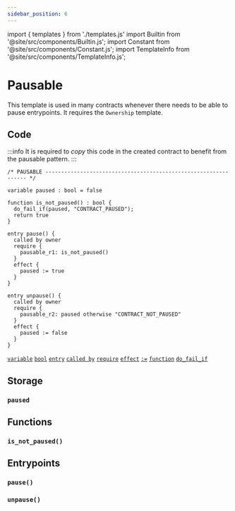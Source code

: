 ```yaml
---
sidebar_position: 6
---
```

import { templates } from './templates.js'
import Builtin from '@site/src/components/Builtin.js';
import Constant from '@site/src/components/Constant.js';
import TemplateInfo from '@site/src/components/TemplateInfo.js';

# Pausable

This template is used in many contracts whenever there needs to be able to pause entrypoints. It requires the `Ownership` template.

<TemplateInfo data={templates.pausable.info} />

## Code

:::info
It is required to *copy* this code in the created contract to benefit from the pausable pattern.
:::

```archetype
/* PAUSABLE ---------------------------------------------------------------- */

variable paused : bool = false

function is_not_paused() : bool {
  do_fail_if(paused, "CONTRACT_PAUSED");
  return true
}

entry pause() {
  called by owner
  require {
    pausable_r1: is_not_paused()
  }
  effect {
    paused := true
  }
}

entry unpause() {
  called by owner
  require {
    pausable_r2: paused otherwise "CONTRACT_NOT_PAUSED"
  }
  effect {
    paused := false
  }
}
```
[`variable`](/docs/reference/declarations/storage#variable) [`bool`](/docs/reference/types#bool)
[`entry`](/docs/reference/declarations/entrypoint#entry) [`called by`](/docs/reference/declarations/entrypoint#called-by) [`require`](/docs/reference/declarations/entrypoint#require) [`effect`](/docs/reference/declarations/entrypoint#effect)  [`:=`](/docs/reference/instructions/assignment#a--b)
[`function`](/docs/reference/declarations/function) [`do_fail_if`](/docs/reference/instructions/divergent#do_fail_ift--bool-e--t)

## Storage

### `paused`

<Constant data={templates.pausable.paused} />

## Functions

### `is_not_paused()`

<Builtin data={templates.pausable.is_not_paused} />

## Entrypoints

### `pause()`

<Builtin data={templates.pausable.pause} />

### `unpause()`

<Builtin data={templates.pausable.unpause} />





